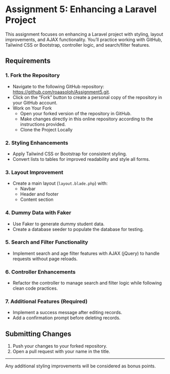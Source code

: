 # Assignment 5: Enhancing a Laravel Project

This assignment focuses on enhancing a Laravel project with styling, layout improvements, and AJAX functionality. You’ll practice working with GitHub, Tailwind CSS or Bootstrap, controller logic, and search/filter features. 

## Requirements

### 1. Fork the Repository
- Navigate to the following GitHub repository: https://github.com/roaasoloh/Assignment5.git.
- Click on the “Fork” button to create a personal copy of the repository in your GitHub account.
- Work on Your Fork
    - Open your forked version of the repository in GitHub.
    - Make changes directly in this online repository according to the instructions provided.
    - Clone the Project Locally


### 2. Styling Enhancements
- Apply Tailwind CSS or Bootstrap for consistent styling.
- Convert lists to tables for improved readability and style all forms.

### 3. Layout Improvement
- Create a main layout (`layout.blade.php`) with:
  - Navbar
  - Header and footer
  - Content section

### 4. Dummy Data with Faker
- Use Faker to generate dummy student data.
- Create a database seeder to populate the database for testing.

### 5. Search and Filter Functionality
- Implement search and age filter features with AJAX (jQuery) to handle requests without page reloads.

### 6. Controller Enhancements
- Refactor the controller to manage search and filter logic while following clean code practices.

### 7. Additional Features (Required)
- Implement a success message after editing records.
- Add a confirmation prompt before deleting records.

## Submitting Changes

1. Push your changes to your forked repository.
2. Open a pull request with your name in the title.

---

Any additional styling improvements will be considered as bonus points.

